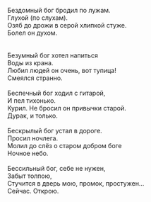 Бездомный бог бродил по лужам.<br />
Глухой (по слухам).<br />
Озяб до дрожи в серой хлипкой стуже.<br />
Болел он духом.<br />
<br />
<a name='more'></a><br />
Безумный бог хотел напиться<br />
Воды из крана.<br />
Любил людей он очень, вот тупица!<br />
Смеялся странно.<br />
<br />
Беспечный бог ходил с гитарой,<br />
И пел тихонько.<br />
Курил. Не бросил он привычки старой.<br />
Дурак, и только.<br />
<br />
Бескрылый бог устал в дороге.<br />
Просил ночлега.<br />
Молил до слёз о старом добром боге<br />
Ночное небо.<br />
<br />
Бессильный бог, себе не нужен,<br />
Забыт толпою,<br />
Стучится в дверь мою, промок, простужен…<br />
Сейчас. Открою.